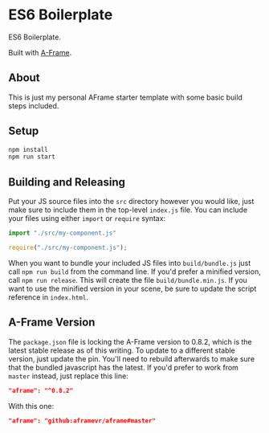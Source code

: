 # ES6 Boilerplate

ES6 Boilerplate.

Built with [A-Frame](https://aframe.io).

## About

This is just my personal AFrame starter template with some basic build steps
included.

## Setup

```sh
npm install
npm run start
```

## Building and Releasing

Put your JS source files into the `src` directory however you would like, just
make sure to include them in the top-level `index.js` file.  You can include
your files using either `import` or `require` syntax:

```javascript
import "./src/my-component.js"

require("./src/my-component.js");
```

When you want to bundle your included JS files into `build/bundle.js` just call
`npm run build` from the command line. If you'd prefer a minified version, call
`npm run release`. This will create the file `build/bundle.min.js`. If you want
to use the minified version in your scene, be sure to update the script
reference in `index.html`.


## A-Frame Version

The `package.json` file is locking the A-Frame version to 0.8.2, which is the
latest stable release as of this writing. To update to a different stable
version, just update the pin. You'll need to rebuild afterwards to make sure
that the bundled javascript has the latest. If you'd prefer to work from
`master` instead, just replace this line:

```json
"aframe": "^0.8.2"
```

With this one:

```json
"aframe": "github:aframevr/aframe#master"
```


